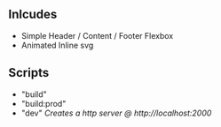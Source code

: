 ## Inlcudes

-   Simple Header / Content / Footer Flexbox
-   Animated Inline svg

## Scripts

-   "build"
-   "build:prod"
-   "dev" _Creates a http server @ http://localhost:2000_
